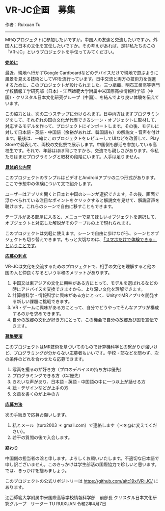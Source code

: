 # VR-JC企画　募集

作者：Ruixuan Tu

---

MRのプロジェクトに参加したいですか。中国人の友達と交流したいですか。外国人に日本の文化を宣伝したいですか。その考えがあれば、是非私たちのこの「VR-JC」というプロジェクトを手伝ってみてください。

<ins>**始めに**</ins>

最近、現地へ行かずGoogle Cardboardなどのデバイスだけで現地で遊ぶように風景を見える技術としてVRを流行っています。日中交流と両方の技術力を促進するために、このプロジェクトが設けられました。三つ組織、明石工業高等専門学校情報工学研究部（日本）・江西師範大学附属中米国際高校情報科学部（中国）・クリスタル日本文化研究グループ（中国）、を結んでより良い体験を伝えています。

この協力とは、次の三つステップに分けられます。日中両方はまずプログラミングをして、それぞれの国の文化が代表できるシーン・オブジェクトに取材して、対応するモデルを作って、プロジェクトにインポートします。その後、モデルに対して日本語・英語・中国語（余裕があれば、韓国語も）の解説文・音声を付けます。最後は、一緒にこのプロジェクトをレビューしてUIなどを改善して、Play Storeで発表して、両校の文化祭で展示します。中国側も部活を参加している高校生です。それで、年齢はほぼ同じですから、交流でも親しさがあります。今私たちはまだプログラミングと取材の段階にいます。人手は足りません。

<ins>**具体的な内容**</ins>

このプロジェクトのサンプルはビデオとAndroidアプリの二つ形式があります。ここで予想中の体験について文で紹介します。

ユーザーはアプリを開くと日本と中国のシーンが選択できます。その後、画面で浮かべられている注目なポイントをクリックすると解説文を見せて、解説音声を聴けます。これらのシーンで自由に移すこともできます。

テーブルがある部屋に入ると、メニューで見てほしいオブジェクトを選択して、オブジェクトと対応した解説がそのテーブルの上で現れられます。

このプロジェクトは気軽に使えます。シーンで自由に歩けながら、シーンとオブジェクトも切り替えできます。もっと大切なのは、<ins>「スマホだけで体験できる」ということです</ins>。

<ins>**応募の利点**</ins>

VR-JCは文化を交流するためのプロジェクトで、相手の文化を理解すると他の国の人と仲良くなるという平和のメリットがあります。

1.	中国又は東アジアの文化に興味がある方にとって、モデルを選ばれるなどの時にアドバイスを交換できますから、より深い文化を理解できます。
2.	計算機科学・情報科学に興味がある方にとって、UnityでMRアプリを開発する新しい課題に挑戦できます。
3.	VR・ゲームに興味がある方にとって、自分でどうやってそんなアプリが構成するのかを求めできます。
4.	自分の故郷の文化が好き方にとって、この機会で自分の故郷及び国を宣伝できます。

<ins>**募集要項**</ins>

このプロジェクトはMR技術を基づいてのもので計算機科学との繋がりが強いけど、プログラミングが分からない応募者もいいです。学校・部などを問わず、次の条件のどれを合わせたら応募できます。

1.	写真を撮るのが好き方（プロのデバイスの持ち方は優先）
2.	プログラミングできる方（C#優先）
3.	きれいな声があり、日本語・英語・中国語の中に一つ以上が話せる方
4.	絵・デザインなどが上手の方
5.	文章を書くのが上手の方

<ins>**応募方法**</ins>

次の手続きで応募お願いします。

1.	私とメール（turx2003 ＊ gmail.com）で連絡します（＊を@に変えてください）。
2.	若干の質問の後で入会します。

<ins>**終わり**</ins>

中国側の担当者の涂と申します。よろしくお願いいたします。不適切な日本語で申し訳ございません。このきっかけは学生部活の国際協力で珍しいと思います。では、きっかけを掴みましょう。

このプロジェクトの公式リポジトリーは https://github.com/aitc19x/VR-JC/ にあります。

江西師範大学附属中米国際高等学校情報科学部　前部長
クリスタル日本文化研究グループ　リーダー
TU RUIXUAN
令和2年4月7日
